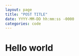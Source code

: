 ```yaml
---
layout: page
title: "POST TITLE"
date: YYYY-MM-DD hh:mm:ss -0000
categories: code
---
```



# Hello world
